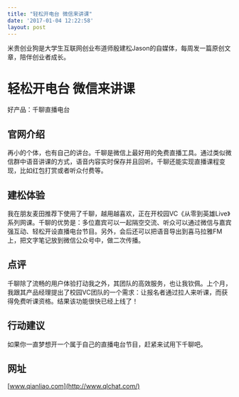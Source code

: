 ```yaml
---
title: "轻松开电台 微信来讲课"
date: '2017-01-04 12:22:58'
layout: post
---
```

米贵创业狗是大学生互联网创业布道师殷建松Jason的自媒体，每周发一篇原创文章，陪伴创业者成长。

# 轻松开电台 微信来讲课

好产品：千聊直播电台

## 官网介绍

再小的个体，也有自己的讲台。千聊是微信上最好用的免费直播工具。通过类似微信群中语音讲课的方式，语音内容实时保存并且回听。千聊还能实现直播课程变现，比如红包打赏或者听众付费等。

## 建松体验

我在朋友麦田推荐下使用了千聊，越用越喜欢，正在开校园VC《从零到英雄Live》系列网课。千聊的优势是：多位嘉宾可以一起隔空交流、听众可以通过微信与嘉宾强互动、轻松开设直播电台节目。另外，会后还可以把语音导出到喜马拉雅FM上，把文字笔记放到微信公众号中，做二次传播。

## 点评

千聊除了流畅的用户体验打动我之外，其团队的高效服务，也让我钦佩。上个月，我跟其产品经理提出了校园VC团队的一个需求：让报名者通过拉人来听课，而获得免费听课资格。结果该功能很快已经上线了！

## 行动建议

如果你一直梦想开一个属于自己的直播电台节目，赶紧来试用下千聊吧。

## 网址

[www.qianliao.com](http://www.qlchat.com/)
